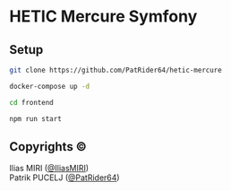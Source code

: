 # HETIC Mercure Symfony

## Setup

```bash
git clone https://github.com/PatRider64/hetic-mercure
```

```bash
docker-compose up -d
```

```bash
cd frontend
```

```bash
npm run start
```

## Copyrights ©

Ilias MIRI ([@IliasMIRI](https://github.com/IliasMIRI))<br />
Patrik PUCELJ ([@PatRider64](https://github.com/PatRider64))